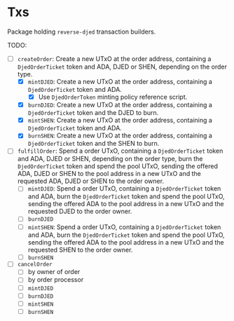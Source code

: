 # Txs

Package holding `reverse-djed` transaction builders.

TODO:
- [ ] `createOrder`: Create a new UTxO at the order address, containing a `DjedOrderTicket` token and ADA, DJED or SHEN, depending on the order type.
  - [x] `mintDJED`: Create a new UTxO at the order address, containing a `DjedOrderTicket` token and ADA.
    - [x] Use `DjedOrderToken` minting policy reference script.
  - [x] `burnDJED`: Create a new UTxO at the order address, containing a `DjedOrderTicket` token and the DJED to burn.
  - [x] `mintSHEN`: Create a new UTxO at the order address, containing a `DjedOrderTicket` token and ADA.
  - [x] `burnSHEN`: Create a new UTxO at the order address, containing a `DjedOrderTicket` token and the SHEN to burn.
- [ ] `fulfillOrder`: Spend a order UTxO, containing a `DjedOrderTicket` token and ADA, DJED or SHEN, depending on the order type, burn the `DjedOrderTicket` token and spend the pool UTxO, sending the offered ADA, DJED or SHEN to the pool address in a new UTxO and the requested ADA, DJED or SHEN to the order owner.
  - [ ] `mintDJED`: Spend a order UTxO, containing a `DjedOrderTicket` token and ADA, burn the `DjedOrderTicket` token and spend the pool UTxO, sending the offered ADA to the pool address in a new UTxO and the requested DJED to the order owner.
  - [ ] `burnDJED`
  - [ ] `mintSHEN`: Spend a order UTxO, containing a `DjedOrderTicket` token and ADA, burn the `DjedOrderTicket` token and spend the pool UTxO, sending the offered ADA to the pool address in a new UTxO and the requested SHEN to the order owner.
  - [ ] `burnSHEN`
- [ ] `cancelOrder`
  - [ ] by owner of order
  - [ ] by order processor
  - [ ] `mintDJED`
  - [ ] `burnDJED`
  - [ ] `mintSHEN`
  - [ ] `burnSHEN`